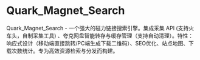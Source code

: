 # Quark_Magnet_Search
Quark_Magnet_Search - 一个强大的磁力链接搜索引擎。集成采集 API (支持火车头，自制采集工具) 、夸克网盘智能转存与缓存管理（支持自动清理）。特性：响应式设计（移动端直接跳转/PC端生成下载二维码）、SEO优化、站点地图、下载次数统计。专为高效资源检索与分发而构建。
